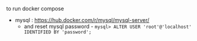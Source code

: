  to run docker compose 
 
- mysql : https://hub.docker.com/r/mysql/mysql-server/
  - and reset mysql password - `mysql> ALTER USER 'root'@'localhost' IDENTIFIED BY 'password';`